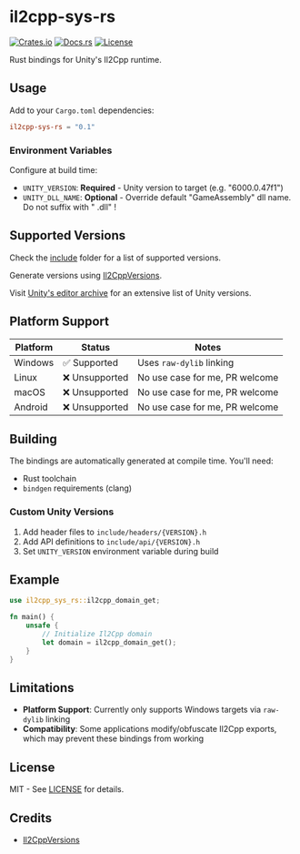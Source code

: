 # il2cpp-sys-rs

[![Crates.io](https://img.shields.io/crates/v/il2cpp-sys)](https://crates.io/crates/il2cpp-sys)
[![Docs.rs](https://docs.rs/il2cpp-sys/badge.svg)](https://docs.rs/il2cpp-sys)
[![License](https://img.shields.io/badge/license-MIT-blue.svg)](LICENSE)

Rust bindings for Unity's Il2Cpp runtime.

## Usage

Add to your `Cargo.toml` dependencies:

```toml
il2cpp-sys-rs = "0.1"
```

### Environment Variables

Configure at build time:

- `UNITY_VERSION`: **Required** - Unity version to target (e.g. "6000.0.47f1")
- `UNITY_DLL_NAME`: **Optional** - Override default "GameAssembly" dll name. Do not suffix with "
  .dll" !

## Supported Versions

Check the [include](include) folder for a list of supported versions.

Generate versions using [Il2CppVersions](https://github.com/nneonneo/Il2CppVersions).

Visit [Unity's editor archive](https://unity.com/releases/editor/archive) for an extensive list of
Unity versions.

## Platform Support

| Platform | Status         | Notes                          |
|----------|----------------|--------------------------------|
| Windows  | ✅ Supported    | Uses `raw-dylib` linking       |
| Linux    | ❌️ Unsupported | No use case for me, PR welcome |
| macOS    | ❌️ Unsupported | No use case for me, PR welcome |
| Android  | ❌️ Unsupported | No use case for me, PR welcome |

## Building

The bindings are automatically generated at compile time. You'll need:

- Rust toolchain
- `bindgen` requirements (clang)

### Custom Unity Versions

1. Add header files to `include/headers/{VERSION}.h`
2. Add API definitions to `include/api/{VERSION}.h`
3. Set `UNITY_VERSION` environment variable during build

## Example

```rust
use il2cpp_sys_rs::il2cpp_domain_get;

fn main() {
    unsafe {
        // Initialize Il2Cpp domain
        let domain = il2cpp_domain_get();
    }
}
```

## Limitations

- **Platform Support**: Currently only supports Windows targets via `raw-dylib` linking
- **Compatibility**: Some applications modify/obfuscate Il2Cpp exports, which may prevent these
  bindings from working

## License

MIT - See [LICENSE](LICENSE) for details.

## Credits

- [Il2CppVersions](https://github.com/nneonneo/Il2CppVersions)
